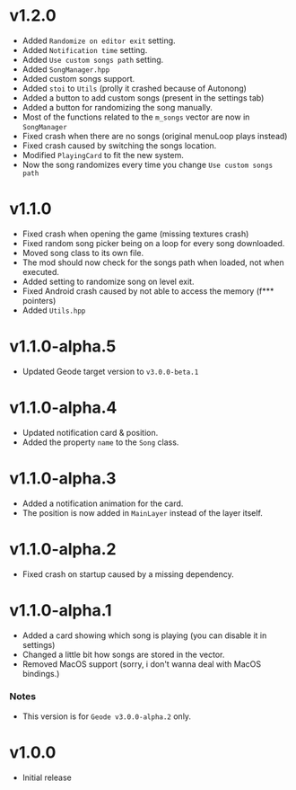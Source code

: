 # v1.2.0

- Added `Randomize on editor exit` setting.
- Added `Notification time` setting.
- Added `Use custom songs path` setting.
- Added `SongManager.hpp`
- Added custom songs support.
- Added `stoi` to `Utils` (prolly it crashed because of Autonong)
- Added a button to add custom songs (present in the settings tab)
- Added a button for randomizing the song manually.
- Most of the functions related to the `m_songs` vector are now in `SongManager`
- Fixed crash when there are no songs (original menuLoop plays instead)
- Fixed crash caused by switching the songs location.
- Modified `PlayingCard` to fit the new system.
- Now the song randomizes every time you change `Use custom songs path`

# v1.1.0

- Fixed crash when opening the game (missing textures crash)
- Fixed random song picker being on a loop for every song downloaded.
- Moved song class to its own file.
- The mod should now check for the songs path when loaded, not when executed.
- Added setting to randomize song on level exit.
- Fixed Android crash caused by not able to access the memory (f*** pointers)
- Added `Utils.hpp`

# v1.1.0-alpha.5

- Updated Geode target version to `v3.0.0-beta.1`

# v1.1.0-alpha.4

- Updated notification card & position.
- Added the property `name` to the `Song` class.

# v1.1.0-alpha.3

- Added a notification animation for the card.
- The position is now added in `MainLayer` instead of the layer itself.

# v1.1.0-alpha.2

- Fixed crash on startup caused by a missing dependency.

# v1.1.0-alpha.1

- Added a card showing which song is playing (you can disable it in settings)
- Changed a little bit how songs are stored in the vector.
- Removed MacOS support (sorry, i don't wanna deal with MacOS bindings.)

### Notes

- This version is for `Geode v3.0.0-alpha.2` only.

# v1.0.0

- Initial release

